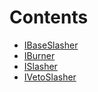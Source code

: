 

# Contents
- [IBaseSlasher](IBaseSlasher.sol/interface.IBaseSlasher.md)
- [IBurner](IBurner.sol/interface.IBurner.md)
- [ISlasher](ISlasher.sol/interface.ISlasher.md)
- [IVetoSlasher](IVetoSlasher.sol/interface.IVetoSlasher.md)
